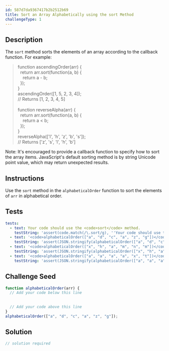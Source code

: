 ```yaml
---
id: 587d7da9367417b2b2512b69
title: Sort an Array Alphabetically using the sort Method
challengeType: 1
---
```


## Description
<section id='description'>
The <code>sort</code> method sorts the elements of an array according to the callback function.
For example:
<blockquote>function ascendingOrder(arr) {<br>&nbsp;&nbsp;return arr.sort(function(a, b) {<br>&nbsp;&nbsp;&nbsp;&nbsp;return a - b;<br>&nbsp;&nbsp;});<br>}<br>ascendingOrder([1, 5, 2, 3, 4]);<br>// Returns [1, 2, 3, 4, 5]<br><br>function reverseAlpha(arr) {<br>&nbsp;&nbsp;return arr.sort(function(a, b) {<br>&nbsp;&nbsp;&nbsp;&nbsp;return a < b;<br>&nbsp;&nbsp;});<br>}<br>reverseAlpha(['l', 'h', 'z', 'b', 's']);<br>// Returns ['z', 's', 'l', 'h', 'b']</blockquote>
Note: It's encouraged to provide a callback function to specify how to sort the array items. JavaScript's default sorting method is by string Unicode point value, which may return unexpected results.
</section>

## Instructions
<section id='instructions'>
Use the <code>sort</code> method in the <code>alphabeticalOrder</code> function to sort the elements of <code>arr</code> in alphabetical order.
</section>

## Tests
<section id='tests'>

```yml
tests:
  - text: Your code should use the <code>sort</code> method.
    testString: 'assert(code.match(/\.sort/g), ''Your code should use the <code>sort</code> method.'');'
  - text: '<code>alphabeticalOrder(["a", "d", "c", "a", "z", "g"])</code> should return <code>["a", "a", "c", "d", "g", "z"]</code>.'
    testString: 'assert(JSON.stringify(alphabeticalOrder(["a", "d", "c", "a", "z", "g"])) === JSON.stringify(["a", "a", "c", "d", "g", "z"]), ''<code>alphabeticalOrder(["a", "d", "c", "a", "z", "g"])</code> should return <code>["a", "a", "c", "d", "g", "z"]</code>.'');'
  - text: '<code>alphabeticalOrder(["x", "h", "a", "m", "n", "m"])</code> should return <code>["a", "h", "m", "m", "n", "x"]</code>.'
    testString: 'assert(JSON.stringify(alphabeticalOrder(["x", "h", "a", "m", "n", "m"])) === JSON.stringify(["a", "h", "m", "m", "n", "x"]), ''<code>alphabeticalOrder(["x", "h", "a", "m", "n", "m"])</code> should return <code>["a", "h", "m", "m", "n", "x"]</code>.'');'
  - text: '<code>alphabeticalOrder(["a", "a", "a", "a", "x", "t"])</code> should return <code>["a", "a", "a", "a", "t", "x"]</code>.'
    testString: 'assert(JSON.stringify(alphabeticalOrder(["a", "a", "a", "a", "x", "t"])) === JSON.stringify(["a", "a", "a", "a", "t", "x"]), ''<code>alphabeticalOrder(["a", "a", "a", "a", "x", "t"])</code> should return <code>["a", "a", "a", "a", "t", "x"]</code>.'');'

```

</section>

## Challenge Seed
<section id='challengeSeed'>

<div id='js-seed'>

```js
function alphabeticalOrder(arr) {
  // Add your code below this line
  
  
  // Add your code above this line
}
alphabeticalOrder(["a", "d", "c", "a", "z", "g"]);
```

</div>



</section>

## Solution
<section id='solution'>

```js
// solution required
```
</section>
